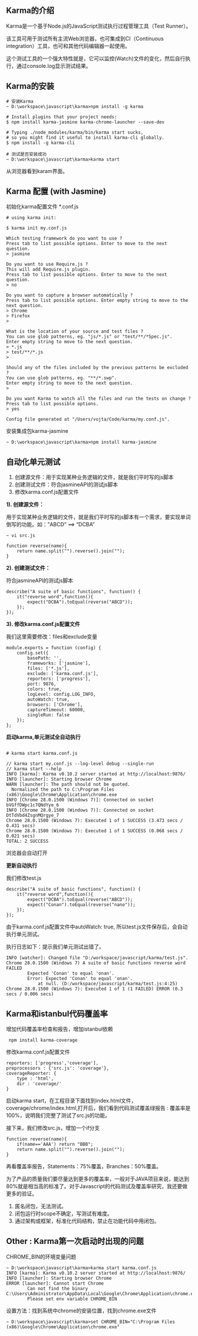 ## Karma的介绍

Karma是一个基于Node.js的JavaScript测试执行过程管理工具（Test Runner）。

该工具可用于测试所有主流Web浏览器，也可集成到CI（Continuous integration）工具，也可和其他代码编辑器一起使用。

这个测试工具的一个强大特性就是，它可以监控(Watch)文件的变化，然后自行执行，通过console.log显示测试结果。

## Karma的安装

```
# 安装Karma
~ D:\workspace\javascript\karma>npm install -g karma

# Install plugins that your project needs:
$ npm install karma-jasmine karma-chrome-launcher --save-dev

# Typing ./node_modules/karma/bin/karma start sucks,
# so you might find it useful to install karma-cli globally.
$ npm install -g karma-cli

# 测试是否安装成功
~ D:\workspace\javascript\karma>karma start

```
从浏览器看到karam界面。

## Karma 配置 (with Jasmine)

初始化karma配置文件 *.conf.js
```
# using karma init:

$ karma init my.conf.js

Which testing framework do you want to use ?
Press tab to list possible options. Enter to move to the next question.
> jasmine

Do you want to use Require.js ?
This will add Require.js plugin.
Press tab to list possible options. Enter to move to the next question.
> no

Do you want to capture a browser automatically ?
Press tab to list possible options. Enter empty string to move to the next question.
> Chrome
> Firefox
>

What is the location of your source and test files ?
You can use glob patterns, eg. "js/*.js" or "test/**/*Spec.js".
Enter empty string to move to the next question.
> *.js
> test/**/*.js
>

Should any of the files included by the previous patterns be excluded ?
You can use glob patterns, eg. "**/*.swp".
Enter empty string to move to the next question.
>

Do you want Karma to watch all the files and run the tests on change ?
Press tab to list possible options.
> yes

Config file generated at "/Users/vojta/Code/karma/my.conf.js".
```

安装集成包karma-jasmine
```
~ D:\workspace\javascript\karma>npm install karma-jasmine
```

## 自动化单元测试

1. 创建源文件：用于实现某种业务逻辑的文件，就是我们平时写的js脚本
2. 创建测试文件：符合jasmineAPI的测试js脚本
3. 修改karma.conf.js配置文件


**1). 创建源文件：**

用于实现某种业务逻辑的文件，就是我们平时写的js脚本有一个需求，要实现单词倒写的功能。如：”ABCD” ==> “DCBA”
```
~ vi src.js

function reverse(name){
    return name.split("").reverse().join("");
}
```
**2). 创建测试文件：**

符合jasmineAPI的测试js脚本
```
describe("A suite of basic functions", function() {
    it("reverse word",function(){
        expect("DCBA").toEqual(reverse("ABCD"));
    });
});
```
**3). 修改karma.conf.js配置文件**

我们这里需要修改：files和exclude变量
```
module.exports = function (config) {
    config.set({
        basePath: '',
        frameworks: ['jasmine'],
        files: ['*.js'],
        exclude: ['karma.conf.js'],
        reporters: ['progress'],
        port: 9876,
        colors: true,
        logLevel: config.LOG_INFO,
        autoWatch: true,
        browsers: ['Chrome'],
        captureTimeout: 60000,
        singleRun: false
    });
};
```
**启动karma,单元测试全自动执行**
```

# karma start karma.conf.js

// karma start my.conf.js --log-level debug --single-run
// karma start --help
INFO [karma]: Karma v0.10.2 server started at http://localhost:9876/
INFO [launcher]: Starting browser Chrome
WARN [launcher]: The path should not be quoted.
  Normalized the path to C:\Program Files (x86)\Google\Chrome\Application\chrome.exe
INFO [Chrome 28.0.1500 (Windows 7)]: Connected on socket bVGffDWpc1c7QNdYye_6
INFO [Chrome 28.0.1500 (Windows 7)]: Connected on socket DtTdVbd4ZsgnMQrgye_7
Chrome 28.0.1500 (Windows 7): Executed 1 of 1 SUCCESS (3.473 secs / 0.431 secs)
Chrome 28.0.1500 (Windows 7): Executed 1 of 1 SUCCESS (0.068 secs / 0.021 secs)
TOTAL: 2 SUCCESS
```
浏览器会自动打开

**更新自动执行**

我们修改test.js
```
describe("A suite of basic functions", function() {
    it("reverse word",function(){
        expect("DCBA").toEqual(reverse("ABCD"));
        expect("Conan").toEqual(reverse("nano"));
    });
});
```
由于karma.conf.js配置文件中autoWatch: true, 所以test.js文件保存后，会自动执行单元测试。

执行日志如下：提示我们单元测试出错了。

```
INFO [watcher]: Changed file "D:/workspace/javascript/karma/test.js".
Chrome 28.0.1500 (Windows 7) A suite of basic functions reverse word FAILED
        Expected 'Conan' to equal 'onan'.
        Error: Expected 'Conan' to equal 'onan'.
            at null. (D:/workspace/javascript/karma/test.js:4:25)
Chrome 28.0.1500 (Windows 7): Executed 1 of 1 (1 FAILED) ERROR (0.3 secs / 0.006 secs)
```

## Karma和istanbul代码覆盖率

增加代码覆盖率检查和报告，增加istanbul依赖

``` npm install karma-coverage```

修改karma.conf.js配置文件

```
reporters: ['progress','coverage'],
preprocessors : {'src.js': 'coverage'},
coverageReporter: {
    type : 'html',
    dir : 'coverage/'
}
```

启动karma start，在工程目录下面找到index.html文件，coverage/chrome/index.html,打开后，我们看到代码测试覆盖绿报告 : 覆盖率是100%，说明我们完整了测试了src.js的功能。

接下来，我们修改src.js，增加一个if分支
```
function reverse(name){
    if(name=='AAA') return "BBB";
    return name.split("").reverse().join("");
}
```
再看覆盖率报告，Statements：75%覆盖，Branches：50%覆盖。

为了产品的质量我们要尽量达到更多的覆盖率，一般对于JAVA项目来说，能达到80%就是相当高的标准了。对于Javascript的代码测试及覆盖率研究，我还要做更多的验证。

1. 匿名闭包，无法测试。
2. 闭包运行时scope不确定，写测试有难度。
3. 通过架构或框架，标准化代码结构，禁止在功能代码中用闭包。

## Other : Karma第一次启动时出现的问题

CHROME_BIN的环境变量问题
```
~ D:\workspace\javascript\karma>karma start karma.conf.js
INFO [karma]: Karma v0.10.2 server started at http://localhost:9876/
INFO [launcher]: Starting browser Chrome
ERROR [launcher]: Cannot start Chrome
        Can not find the binary C:\Users\Administrator\AppData\Local\Google\Chrome\Application\chrome.exe
        Please set env variable CHROME_BIN
```
设置方法：找到系统中chrome的安装位置，找到chrome.exe文件
```
~ D:\workspace\javascript\karma>set CHROME_BIN="C:\Program Files (x86)\Google\Chrome\Application\chrome.exe"
```

